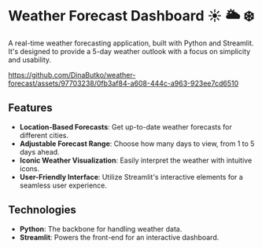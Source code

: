 # Weather Forecast Dashboard ☀️ 🌥️ ❄️

A real-time weather forecasting application, built with Python and Streamlit. It's designed to provide a 5-day weather outlook with a focus on simplicity and usability.



https://github.com/DinaButko/weather-forecast/assets/97703238/0fb3af84-a608-444c-a963-923ee7cd6510



## Features

- **Location-Based Forecasts**: Get up-to-date weather forecasts for different cities.
- **Adjustable Forecast Range**: Choose how many days to view, from 1 to 5 days ahead.
- **Iconic Weather Visualization**: Easily interpret the weather with intuitive icons.
- **User-Friendly Interface**: Utilize Streamlit's interactive elements for a seamless user experience.

## Technologies

- **Python**: The backbone for handling weather data.
- **Streamlit**: Powers the front-end for an interactive dashboard.


